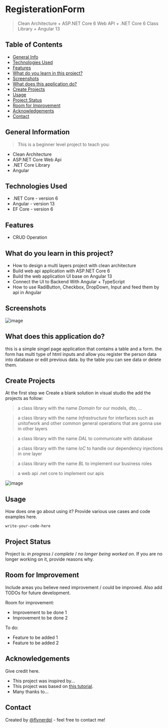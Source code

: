 # RegisterationForm 
> Clean Architecture + ASP.NET Core 6 Web API + .NET Core 6 Class Library + Angular 13

## Table of Contents
* [General Info](#general-information)
* [Technologies Used](#technologies-used)
* [Features](#features)
* [What do you learn in this project?](#what-do-you-learn-in-this-project)
* [Screenshots](#screenshots)
* [What does this application do?](#What-does-this-application-do)
* [Create Projects](#create-projects)
* [Usage](#usage)
* [Project Status](#project-status)
* [Room for Improvement](#room-for-improvement)
* [Acknowledgements](#acknowledgements)
* [Contact](#contact)
<!-- * [License](#license) -->


## General Information
> This is a beginner level project to teach you:
- Clean Architecture
- ASP.NET Core Web Api
- .NET Core Library
- Angular


## Technologies Used
- .NET Core - version 6
- Angular - version 13
- EF Core - version 6



## Features
- CRUD Operation


## What do you learn in this project?
- How to design a multi layers project with clean architecture
- Build web api application with ASP.NET Core 6
- Build the web application UI base on Angular 13 
- Connect the UI to Backend With Angular + TypeScript 
- How to use RadiButton, Checkbox, DropDown, Input and feed them by api in Angular


## Screenshots
![image](https://user-images.githubusercontent.com/30793006/181934783-d6d901a7-102c-4907-9377-7558753a6c51.png)

## What does this application do?
this is a simple singel page application that contains a table and a form. the form has multi type of html inputs and allow you register the person data into database or edit previous data. by the table you can see data or delete them.

## Create Projects
At the first step we Create a blank solution in visual studio the add the projects as follow:
> a class library with the name *Domain* for our models, dto, ...

> a class library with the name *Infrastructure* for interfaces such as unitofwork and other common general operations that are gonna use in other layers

> a class library with the name *DAL* to communicate with database

> a class library with the name *IoC* to handle our dependency injections in one layer

> a class library with the name *BL* to implement our business roles 

> a web api .net core to implement our apis

![image](https://user-images.githubusercontent.com/30793006/182139351-cc2cc3dc-ec16-4483-bbf5-b91d503200ca.png)


## Usage
How does one go about using it?
Provide various use cases and code examples here.

`write-your-code-here`


## Project Status
Project is: _in progress_ / _complete_ / _no longer being worked on_. If you are no longer working on it, provide reasons why.


## Room for Improvement
Include areas you believe need improvement / could be improved. Also add TODOs for future development.

Room for improvement:
- Improvement to be done 1
- Improvement to be done 2

To do:
- Feature to be added 1
- Feature to be added 2


## Acknowledgements
Give credit here.
- This project was inspired by...
- This project was based on [this tutorial](https://www.example.com).
- Many thanks to...


## Contact
Created by [@flynerdpl](https://www.flynerd.pl/) - feel free to contact me!


<!-- Optional -->
<!-- ## License -->
<!-- This project is open source and available under the [... License](). -->

<!-- You don't have to include all sections - just the one's relevant to your project -->


